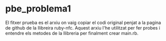 # pbe_problema1
El fitxer prueba es el arxiu on vaig copiar el codi original penjat a la pagina de github de la llibreira ruby-nfc.
Aquest arxiu l'he utilitzat per fer probes i entendre els metodes de la llibreria per finalment crear main.rb.
